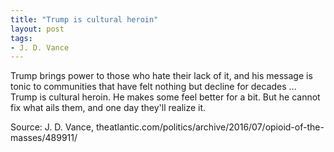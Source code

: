 ```yaml
---
title: "Trump is cultural heroin"
layout: post
tags:
- J. D. Vance
---
```


Trump brings power to those who hate their lack of it, and his message is tonic to communities that have felt nothing but decline for decades ... Trump is cultural heroin. He makes some feel better for a bit. But he cannot fix what ails them, and one day they'll realize it.

Source: J. D. Vance, theatlantic.com/politics/archive/2016/07/opioid-of-the-masses/489911/
